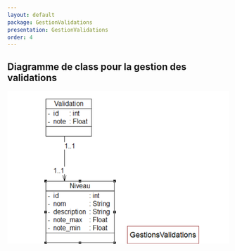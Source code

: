 ```yaml
---
layout: default
package: GestionValidations
presentation: GestionValidations
order: 4
---
```

## Diagramme de class pour la gestion des validations

![Diagramme de class pour la gestion des validations](/Conception/GestionValidations/images/Gestionvalidations.png)